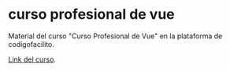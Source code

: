 # curso profesional de vue

Material del curso "Curso Profesional de Vue" en la plataforma de codigofacilito.

[Link del curso](https://codigofacilito.com/cursos/vue).
